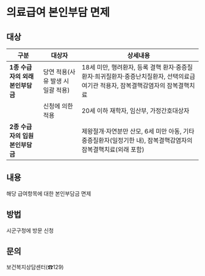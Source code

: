
# 의료급여 본인부담 면제

## 대상
| 구분 | 대상자 | 상세내용 |
|------|--------|------------------------------------------------------------|
| **1종 수급자의 외래 본인부담금** | 당연 적용(사유 발생 시 일괄 적용) | 18세 미만, 행려환자, 등록 결핵 환자·중증질환자·희귀질환자·중증난치질환자, 선택의료급여기관 적용자, 잠복결핵감염자의 잠복결핵치료 |
| | 신청에 의한 적용 | 20세 이하 재학자, 임산부, 가정간호대상자 |
| **2종 수급자의 입원 본인부담금** | | 제왕절개·자연분만 산모, 6세 미만 아동, 기타 중증질환자(일정기한 내), 잠복결핵감염자의 잠복결핵치료(외래 포함) |

## 내용
해당 급여항목에 대한 본인부담금 면제

## 방법
시군구청에 방문 신청

## 문의
보건복지상담센터(☎129)
